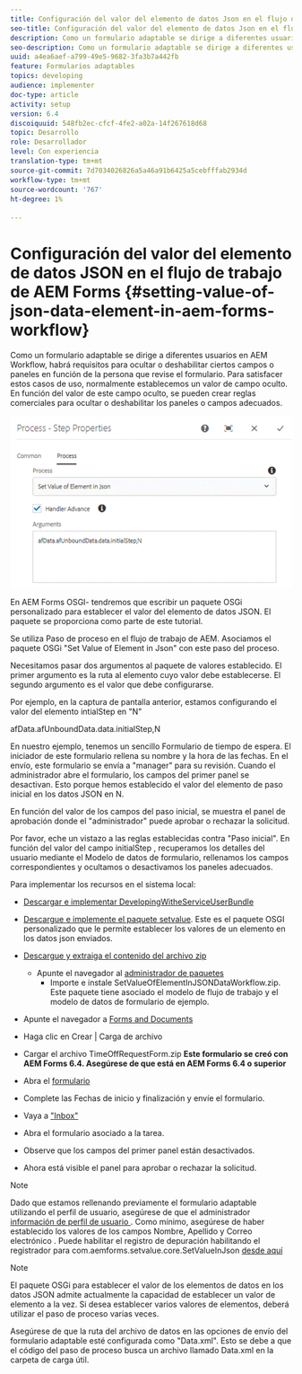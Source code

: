 ```yaml
---
title: Configuración del valor del elemento de datos Json en el flujo de trabajo de AEM Forms
seo-title: Configuración del valor del elemento de datos Json en el flujo de trabajo de AEM Forms
description: Como un formulario adaptable se dirige a diferentes usuarios en AEM Workflow, habrá requisitos para ocultar o deshabilitar ciertos campos o paneles en función de la persona que revise el formulario. Para satisfacer estos casos de uso, normalmente establecemos un valor de campo oculto. En función del valor de este campo oculto, se pueden crear reglas comerciales para ocultar o deshabilitar los paneles o campos adecuados.
seo-description: Como un formulario adaptable se dirige a diferentes usuarios en AEM Workflow, habrá requisitos para ocultar o deshabilitar ciertos campos o paneles en función de la persona que revise el formulario. Para satisfacer estos casos de uso, normalmente establecemos un valor de campo oculto. En función del valor de este campo oculto, se pueden crear reglas comerciales para ocultar o deshabilitar los paneles o campos adecuados.
uuid: a4ea6aef-a799-49e5-9682-3fa3b7a442fb
feature: Formularios adaptables
topics: developing
audience: implementer
doc-type: article
activity: setup
version: 6.4
discoiquuid: 548fb2ec-cfcf-4fe2-a02a-14f267618d68
topic: Desarrollo
role: Desarrollador
level: Con experiencia
translation-type: tm+mt
source-git-commit: 7d7034026826a5a46a91b6425a5cebfffab2934d
workflow-type: tm+mt
source-wordcount: '767'
ht-degree: 1%

---
```



# Configuración del valor del elemento de datos JSON en el flujo de trabajo de AEM Forms {#setting-value-of-json-data-element-in-aem-forms-workflow}

Como un formulario adaptable se dirige a diferentes usuarios en AEM Workflow, habrá requisitos para ocultar o deshabilitar ciertos campos o paneles en función de la persona que revise el formulario. Para satisfacer estos casos de uso, normalmente establecemos un valor de campo oculto. En función del valor de este campo oculto, se pueden crear reglas comerciales para ocultar o deshabilitar los paneles o campos adecuados.

![Configuración del valor de un elemento en los datos json](assets/capture-3.gif)

En AEM Forms OSGI- tendremos que escribir un paquete OSGi personalizado para establecer el valor del elemento de datos JSON. El paquete se proporciona como parte de este tutorial.

Se utiliza Paso de proceso en el flujo de trabajo de AEM. Asociamos el paquete OSGi &quot;Set Value of Element in Json&quot; con este paso del proceso.

Necesitamos pasar dos argumentos al paquete de valores establecido. El primer argumento es la ruta al elemento cuyo valor debe establecerse. El segundo argumento es el valor que debe configurarse.

Por ejemplo, en la captura de pantalla anterior, estamos configurando el valor del elemento intialStep en &quot;N&quot;

afData.afUnboundData.data.initialStep,N

En nuestro ejemplo, tenemos un sencillo Formulario de tiempo de espera. El iniciador de este formulario rellena su nombre y la hora de las fechas. En el envío, este formulario se envía a &quot;manager&quot; para su revisión. Cuando el administrador abre el formulario, los campos del primer panel se desactivan. Esto porque hemos establecido el valor del elemento de paso inicial en los datos JSON en N.

En función del valor de los campos del paso inicial, se muestra el panel de aprobación donde el &quot;administrador&quot; puede aprobar o rechazar la solicitud.

Por favor, eche un vistazo a las reglas establecidas contra &quot;Paso inicial&quot;. En función del valor del campo initialStep , recuperamos los detalles del usuario mediante el Modelo de datos de formulario, rellenamos los campos correspondientes y ocultamos o desactivamos los paneles adecuados.

Para implementar los recursos en el sistema local:

* [Descargar e implementar DevelopingWitheServiceUserBundle](/help/forms/assets/common-osgi-bundles/DevelopingWithServiceUser.jar)

* [Descargue e implemente el paquete setvalue](/help/forms/assets/common-osgi-bundles/SetValueApp.core-1.0-SNAPSHOT.jar). Este es el paquete OSGI personalizado que le permite establecer los valores de un elemento en los datos json enviados.

* [Descargue y extraiga el contenido del archivo zip](assets/set-value-jsondata.zip)
   * Apunte el navegador al [administrador de paquetes](http://localhost:4502/crx/packmgr/index.jsp)
      * Importe e instale SetValueOfElementInJSONDataWorkflow.zip. Este paquete tiene asociado el modelo de flujo de trabajo y el modelo de datos de formulario de ejemplo.

* Apunte el navegador a [Forms and Documents](http://localhost:4502/aem/forms.html/content/dam/formsanddocuments)
* Haga clic en Crear | Carga de archivo
* Cargar el archivo TimeOffRequestForm.zip
   **Este formulario se creó con AEM Forms 6.4. Asegúrese de que está en AEM Forms 6.4 o superior**
* Abra el [formulario](http://localhost:4502/content/dam/formsanddocuments/timeoffrequest/jcr:content?wcmmode=disabled)
* Complete las Fechas de inicio y finalización y envíe el formulario.
* Vaya a [&quot;Inbox&quot;](http://localhost:4502/aem/inbox)
* Abra el formulario asociado a la tarea.
* Observe que los campos del primer panel están desactivados.
* Ahora está visible el panel para aprobar o rechazar la solicitud.

>[!NOTE]
>
>Dado que estamos rellenando previamente el formulario adaptable utilizando el perfil de usuario, asegúrese de que el administrador [información de perfil de usuario ](http://localhost:4502/security/users.html). Como mínimo, asegúrese de haber establecido los valores de los campos Nombre, Apellido y Correo electrónico .
>Puede habilitar el registro de depuración habilitando el registrador para com.aemforms.setvalue.core.SetValueInJson [desde aquí](http://localhost:4502/system/console/slinglog)

>[!NOTE]
>
>El paquete OSGi para establecer el valor de los elementos de datos en los datos JSON admite actualmente la capacidad de establecer un valor de elemento a la vez. Si desea establecer varios valores de elementos, deberá utilizar el paso de proceso varias veces.
>
>Asegúrese de que la ruta del archivo de datos en las opciones de envío del formulario adaptable esté configurada como &quot;Data.xml&quot;. Esto se debe a que el código del paso de proceso busca un archivo llamado Data.xml en la carpeta de carga útil.
